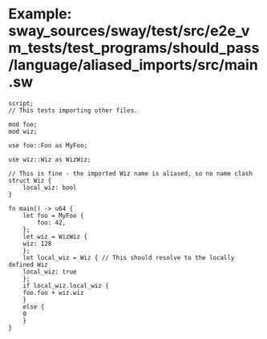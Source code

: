 # Example: sway_sources/sway/test/src/e2e_vm_tests/test_programs/should_pass/language/aliased_imports/src/main.sw

```sway
script;
// This tests importing other files.

mod foo;
mod wiz;

use foo::Foo as MyFoo;

use wiz::Wiz as WizWiz;

// This is fine - the imported Wiz name is aliased, so no name clash
struct Wiz { 
    local_wiz: bool
}

fn main() -> u64 {
    let foo = MyFoo {
        foo: 42,
    };
    let wiz = WizWiz {
	wiz: 128
    };
    let local_wiz = Wiz { // This should resolve to the locally defined Wiz
	local_wiz: true
    };
    if local_wiz.local_wiz {
	foo.foo + wiz.wiz
    }
    else {
	0
    }
}

```
